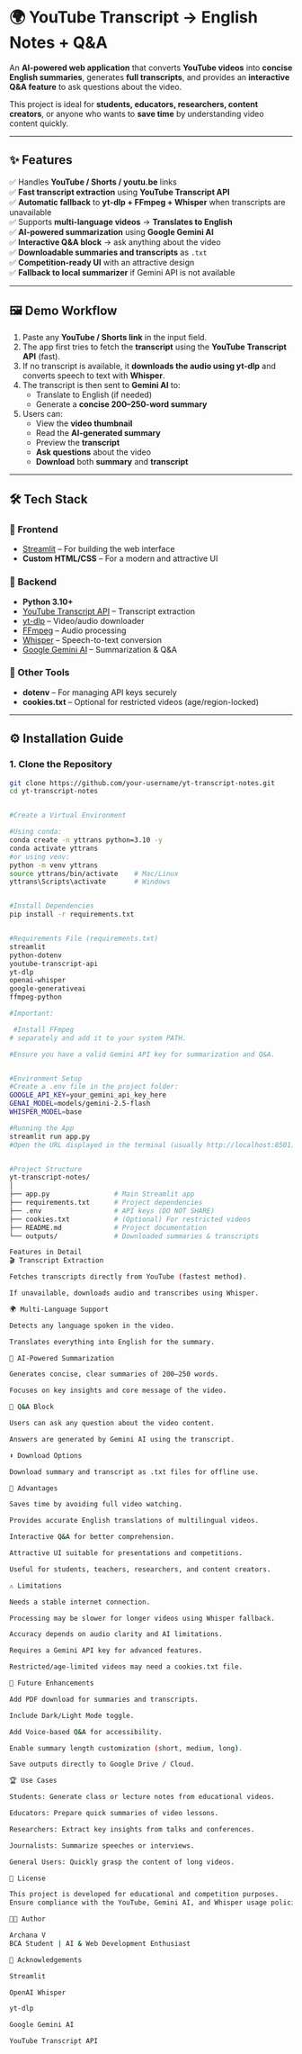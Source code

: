 # 🌍 YouTube Transcript → English Notes + Q&A

An **AI-powered web application** that converts **YouTube videos** into **concise English summaries**, generates **full transcripts**, and provides an **interactive Q&A feature** to ask questions about the video.

This project is ideal for **students, educators, researchers, content creators**, or anyone who wants to **save time** by understanding video content quickly.

---

## ✨ Features

✅ Handles **YouTube / Shorts / youtu.be** links  
✅ **Fast transcript extraction** using **YouTube Transcript API**  
✅ **Automatic fallback** to **yt-dlp + FFmpeg + Whisper** when transcripts are unavailable  
✅ Supports **multi-language videos** → **Translates to English**  
✅ **AI-powered summarization** using **Google Gemini AI**  
✅ **Interactive Q&A block** → ask anything about the video  
✅ **Downloadable summaries and transcripts** as `.txt`  
✅ **Competition-ready UI** with an attractive design  
✅ **Fallback to local summarizer** if Gemini API is not available  

---

## 🖼️ Demo Workflow

1. Paste any **YouTube / Shorts link** in the input field.  
2. The app first tries to fetch the **transcript** using the **YouTube Transcript API** (fast).  
3. If no transcript is available, it **downloads the audio using yt-dlp** and converts speech to text with **Whisper**.  
4. The transcript is then sent to **Gemini AI** to:
   - Translate to English (if needed)
   - Generate a **concise 200–250-word summary**
5. Users can:
   - View the **video thumbnail**
   - Read the **AI-generated summary**
   - Preview the **transcript**
   - **Ask questions** about the video
   - **Download** both **summary** and **transcript**

---

## 🛠️ Tech Stack

### 🔹 Frontend
- [Streamlit](https://streamlit.io/) – For building the web interface
- **Custom HTML/CSS** – For a modern and attractive UI

### 🔹 Backend
- **Python 3.10+**
- [YouTube Transcript API](https://pypi.org/project/youtube-transcript-api/) – Transcript extraction
- [yt-dlp](https://github.com/yt-dlp/yt-dlp) – Video/audio downloader
- [FFmpeg](https://ffmpeg.org/) – Audio processing
- [Whisper](https://github.com/openai/whisper) – Speech-to-text conversion
- [Google Gemini AI](https://ai.google.dev/) – Summarization & Q&A

### 🔹 Other Tools
- **dotenv** – For managing API keys securely
- **cookies.txt** – Optional for restricted videos (age/region-locked)

---

## ⚙️ Installation Guide

### 1. Clone the Repository
```bash
git clone https://github.com/your-username/yt-transcript-notes.git
cd yt-transcript-notes


#Create a Virtual Environment

#Using conda:
conda create -n yttrans python=3.10 -y
conda activate yttrans
#or using venv:
python -m venv yttrans
source yttrans/bin/activate    # Mac/Linux
yttrans\Scripts\activate       # Windows


#Install Dependencies
pip install -r requirements.txt


#Requirements File (requirements.txt)
streamlit
python-dotenv
youtube-transcript-api
yt-dlp
openai-whisper
google-generativeai
ffmpeg-python

#Important:

 #Install FFmpeg
# separately and add it to your system PATH.

#Ensure you have a valid Gemini API key for summarization and Q&A.


#Environment Setup
#Create a .env file in the project folder:
GOOGLE_API_KEY=your_gemini_api_key_here
GENAI_MODEL=models/gemini-2.5-flash
WHISPER_MODEL=base

#Running the App
streamlit run app.py
#Open the URL displayed in the terminal (usually http://localhost:8501).


#Project Structure
yt-transcript-notes/
│
├── app.py                # Main Streamlit app
├── requirements.txt      # Project dependencies
├── .env                  # API keys (DO NOT SHARE)
├── cookies.txt           # (Optional) For restricted videos
├── README.md             # Project documentation
└── outputs/              # Downloaded summaries & transcripts

Features in Detail
🎬 Transcript Extraction

Fetches transcripts directly from YouTube (fastest method).

If unavailable, downloads audio and transcribes using Whisper.

🌍 Multi-Language Support

Detects any language spoken in the video.

Translates everything into English for the summary.

📝 AI-Powered Summarization

Generates concise, clear summaries of 200–250 words.

Focuses on key insights and core message of the video.

💬 Q&A Block

Users can ask any question about the video content.

Answers are generated by Gemini AI using the transcript.

⬇️ Download Options

Download summary and transcript as .txt files for offline use.

🌈 Advantages

Saves time by avoiding full video watching.

Provides accurate English translations of multilingual videos.

Interactive Q&A for better comprehension.

Attractive UI suitable for presentations and competitions.

Useful for students, teachers, researchers, and content creators.

⚠️ Limitations

Needs a stable internet connection.

Processing may be slower for longer videos using Whisper fallback.

Accuracy depends on audio clarity and AI limitations.

Requires a Gemini API key for advanced features.

Restricted/age-limited videos may need a cookies.txt file.

🔮 Future Enhancements

Add PDF download for summaries and transcripts.

Include Dark/Light Mode toggle.

Add Voice-based Q&A for accessibility.

Enable summary length customization (short, medium, long).

Save outputs directly to Google Drive / Cloud.

🏆 Use Cases

Students: Generate class or lecture notes from educational videos.

Educators: Prepare quick summaries of video lessons.

Researchers: Extract key insights from talks and conferences.

Journalists: Summarize speeches or interviews.

General Users: Quickly grasp the content of long videos.

📜 License

This project is developed for educational and competition purposes.
Ensure compliance with the YouTube, Gemini AI, and Whisper usage policies.

👩‍💻 Author

Archana V
BCA Student | AI & Web Development Enthusiast

🙏 Acknowledgements

Streamlit

OpenAI Whisper

yt-dlp

Google Gemini AI

YouTube Transcript API